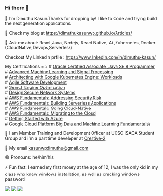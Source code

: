 ### Hi there 👋

🔭 I’m Dimuthu Kasun.Thanks for dropping by! I like to Code and trying build the next generation applications.

🌱 Check my blog at https://dimuthukasunwp.github.io/Articles/

💬 Ask me about: React,Java, Nodejs, React Native, Ai ,Kubernetes, Docker  (CloudNative,Devops,Serverless)

Checkout My LinkedIn prfile : https://www.linkedin.com/in/dimuthu-kasun/

My Certifications = >
    # [Oracle Certified Associate, Java SE 8 Programmer](https://www.youracclaim.com/badges/69722c1c-67a9-4c28-9745-c7afe19afeda/linked_in)\
    # [Advanced Machine Learning and Signal Processing](https://www.youracclaim.com/badges/5907759a-df48-4453-bae2-3fb37f11023a/linked_in_profile)\
    # [Architecting with Google Kubernetes Engine: Workloads](https://www.coursera.org/account/accomplishments/records/39YV6EE83V7R?utm_source=link&utm_medium=certificate&utm_content=cert_image&utm_campaign=sharing_cta&utm_product=course)\
    # [Agile Software Development](https://www.coursera.org/account/accomplishments/records/MHEXQMT9SF7N?utm_source=link&utm_medium=certificate&utm_content=cert_image&utm_campaign=sharing_cta&utm_product=course)\
    # [Search Engine Optimization](https://www.coursera.org/account/accomplishments/records/F9PLZNW8TTWL?utm_source=link&utm_medium=certificate&utm_content=cert_image&utm_campaign=sharing_cta&utm_product=course)\
    # [Design Secure Network Systems](https://www.coursera.org/account/accomplishments/records/LM2VG7DT3XZ4?utm_source=link&utm_medium=certificate&utm_content=cert_image&utm_campaign=sharing_cta&utm_product=course)\
    # [AWS Fundamentals: Addressing Security Risk](https://www.coursera.org/account/accomplishments/records/JK7HRGQSWCKZ?utm_source=link&utm_medium=certificate&utm_content=cert_image&utm_campaign=sharing_cta&utm_product=course) \
    # [AWS Fundamentals: Building Serverless Applications](https://www.coursera.org/account/accomplishments/records/KYCMD8ATT42D?utm_source=link&utm_medium=certificate&utm_content=cert_image&utm_campaign=sharing_cta&utm_product=course)\
    # [AWS Fundamentals: Going Cloud-Native](https://www.coursera.org/account/accomplishments/records/HT3X39P2RNWK?utm_source=link&utm_medium=certificate&utm_content=cert_image&utm_campaign=sharing_cta&utm_product=course)\
    # [AWS Fundamentals: Migrating to the Cloud](https://www.coursera.org/account/accomplishments/records/59ZY7UGBZR7P?utm_source=link&utm_medium=certificate&utm_content=cert_image&utm_campaign=sharing_cta&utm_product=course)\
    # [Getting Started with Azure](https://www.coursera.org/account/accomplishments/records/PV22LRA6EHNA?utm_source=link&utm_medium=certificate&utm_content=cert_image&utm_campaign=sharing_cta&utm_product=course)\
    # [Google Cloud Platform Big Data and Machine Learning Fundamentals](https://www.coursera.org/account/accomplishments/records/8JSPLP4WRFFT?utm_source=link&utm_medium=certificate&utm_content=cert_image&utm_campaign=sharing_cta&utm_product=course)\
   
    

👯 I am Member Training and Development Officer at UCSC ISACA Student Group and i'm a part time developer at [Creative-2](https://www.linkedin.com/company/creative-2/)

🤔 My email kasunwpdimuthu@gmail.com

😄 Pronouns: he/him/his

⚡ Fun fact: I earned my first money at the age of 12,  I was the only kid in my class who knew windows installation, as well as cracking windows password

![](https://firebasestorage.googleapis.com/v0/b/devfest-2019-770f2.appspot.com/o/one.jpg?alt=media&token=34ac03d6-ce81-4610-8083-26909ec0a7e9)
![](https://firebasestorage.googleapis.com/v0/b/devfest-2019-770f2.appspot.com/o/two.jpg?alt=media&token=f6bc1b10-22cf-4c27-acb1-4bed74ed99de)
![](https://firebasestorage.googleapis.com/v0/b/devfest-2019-770f2.appspot.com/o/three.jpg?alt=media&token=055dcdcd-57eb-43cf-8004-97f9186fdcb7)
